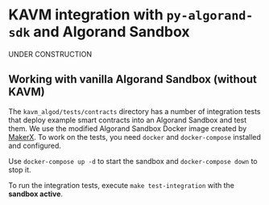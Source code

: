 # KAVM integration with `py-algorand-sdk` and Algorand Sandbox

UNDER CONSTRUCTION

## Working with vanilla Algorand Sandbox (without KAVM)

The `kavm_algod/tests/contracts` directory has a number of integration tests that deploy example smart contracts into an Algorand Sandbox and test them.
We use the modified Algorand Sandbox Docker image created by [MakerX](https://github.com/MakerXStudio/algorand-sandbox-dev). To work on the tests, you need `docker` and `docker-compose` installed and configured.

Use `docker-compose up -d` to start the sandbox and `docker-compose down` to stop it.

To run the integration tests, execute `make test-integration` with the **sandbox active**.
